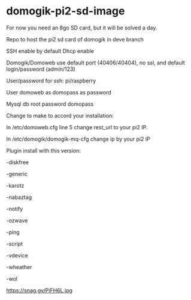 # domogik-pi2-sd-image

For now you need an 8go SD card, but it will be solved a day.

Repo to host the pi2 sd card of domogik in deve branch

SSH enable by default
Dhcp enable

Domogik/Domoweb use default port (40406/40404), no ssl, and default login/password (admin/123)

User/password for ssh:
pi/raspberry

User domoweb as domopass as password

Mysql db root password domopass

Change to make to accord your installation:

In /etc/domoweb.cfg line 5 change rest_url to your pi2 IP.

In /etc/domogik/domogik-mq-cfg change ip by your pi2 IP


Plugin install with this version:

-diskfree

-generic

-karotz

-nabaztag

-notify

-ozwave

-ping

-script

-vdevice

-wheather

-wol

https://snag.gy/PiFH6L.jpg
